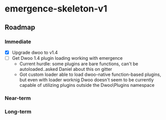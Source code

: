 # emergence-skeleton-v1

## Roadmap

### Immediate

- [X] Upgrade dwoo to v1.4
- [ ] Get Dwoo 1.4 plugin loading working with emergence
    - Current hurdle: some plugins are bare functions, can't be autoloaded..asked Daniel about this on gitter
    - Got custom loader able to load dwoo-native function-based plugins, but even with loader worknig Dwoo doesn't seem to be currently capable of utilizing plugins outside the Dwoo\Plugins namespace


### Near-term

### Long-term